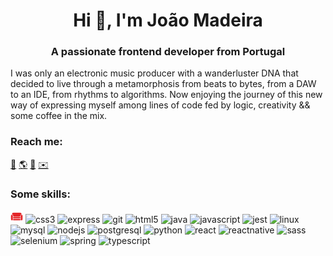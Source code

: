<h1 align="center">Hi 👋, I'm João Madeira</h1>
<h3 align="center">A passionate frontend developer from Portugal</h3>

<p>
I was only an electronic music producer with a wanderluster DNA that decided to live through a metamorphosis from beats to bytes, from a DAW to an IDE, from rhythms to algorithms. Now enjoying the journey of this new way of expressing myself among lines of code fed by logic, creativity && some coffee in the mix. 
</p>

<h3 align="left">Reach me:</h3>

[📄](http://www.joaomadeira.net/resume/Joao_Madeira_Resume.pdf)
[🌎](http://www.joaomadeira.net/)
[👔](https://www.linkedin.com/in/jpmmadeira/)
[✉️](mailto:mail@joaomadeira.net)

<h3 align="left">Some skills:</h3>
<p align="left"> 
<img src="https://raw.githubusercontent.com/devicons/devicon/0d6c64dbbf311879f7d563bfc3ccf559f9ed111c/icons/couchdb/couchdb-original.svg" alt="couchdb" width="20" height="20"/> <img src="https://devicons.github.io/devicon/devicon.git/icons/css3/css3-original-wordmark.svg" alt="css3" width="20" height="20"/> 
<img src="https://devicons.github.io/devicon/devicon.git/icons/express/express-original-wordmark.svg" alt="express" width="20" height="20"/> 
<img src="https://www.vectorlogo.zone/logos/git-scm/git-scm-icon.svg" alt="git" width="20" height="20"/>
<img src="https://devicons.github.io/devicon/devicon.git/icons/html5/html5-original-wordmark.svg" alt="html5" width="20" height="20"/>
<img src="https://devicons.github.io/devicon/devicon.git/icons/java/java-original-wordmark.svg" alt="java" width="20" height="20"/>
<img src="https://devicons.github.io/devicon/devicon.git/icons/javascript/javascript-original.svg" alt="javascript" width="20" height="20"/>
<img src="https://www.vectorlogo.zone/logos/jestjsio/jestjsio-icon.svg" alt="jest" width="20" height="20"/>
<img src="https://devicons.github.io/devicon/devicon.git/icons/linux/linux-original.svg" alt="linux" width="20" height="20"/>
<img src="https://devicons.github.io/devicon/devicon.git/icons/mysql/mysql-original-wordmark.svg" alt="mysql" width="20" height="20"/>
<img src="https://devicons.github.io/devicon/devicon.git/icons/nodejs/nodejs-original-wordmark.svg" alt="nodejs" width="20" height="20"/>
<img src="https://devicons.github.io/devicon/devicon.git/icons/postgresql/postgresql-original-wordmark.svg" alt="postgresql" width="20" height="20"/>
<img src="https://devicons.github.io/devicon/devicon.git/icons/python/python-original.svg" alt="python" width="20" height="20"/>
<img src="https://devicons.github.io/devicon/devicon.git/icons/react/react-original-wordmark.svg" alt="react" width="20" height="20"/>
<img src="https://reactnative.dev/img/header_logo.svg" alt="reactnative" width="20" height="20"/>
<img src="https://devicons.github.io/devicon/devicon.git/icons/sass/sass-original.svg" alt="sass" width="20" height="20"/>
<img src="https://raw.githubusercontent.com/detain/svg-logos/780f25886640cef088af994181646db2f6b1a3f8/svg/selenium-logo.svg" alt="selenium" width="20" height="20"/>
<img src="https://www.vectorlogo.zone/logos/springio/springio-icon.svg" alt="spring" width="20" height="20"/>
<img src="https://devicons.github.io/devicon/devicon.git/icons/typescript/typescript-original.svg" alt="typescript" width="20" height="20"/>
</p>
